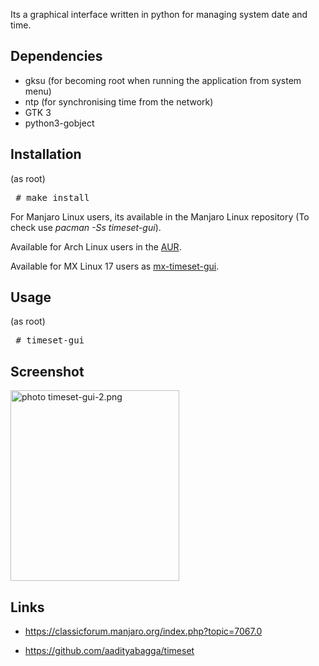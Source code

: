 Its a graphical interface written in python for managing system date and time.

## Dependencies

* gksu (for becoming root when running the application from system menu)
* ntp (for synchronising time from the network)
* GTK 3
* python3-gobject

## Installation

(as root)

<pre>
 # make install
</pre>

For Manjaro Linux users, its available in the Manjaro Linux repository (To check use <i>pacman -Ss timeset-gui</i>).

Available for Arch Linux users in the [AUR](https://aur.archlinux.org/packages/timeset-gui/).

Available for MX Linux 17 users as [mx-timeset-gui](https://github.com/MX-Linux/mx-timeset).

## Usage

(as root)

<pre>
 # timeset-gui
</pre>

## Screenshot

<a href="assets/timeset-gui-2.png" target="_blank"><img src="assets/timeset-gui-2.png" border="0" alt="photo timeset-gui-2.png" width=270 height=305/></a>

## Links

* https://classicforum.manjaro.org/index.php?topic=7067.0

* https://github.com/aadityabagga/timeset
